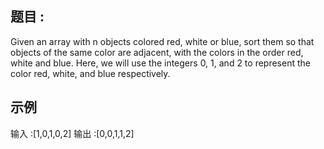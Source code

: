 ##  题目 :
Given an array with n objects colored red, white or blue, sort them so that objects of the same color are adjacent, with the colors in the order red, white and blue.
Here, we will use the integers 0, 1, and 2 to represent the color red, white, and blue respectively.
##  示例 
 输入 :[1,0,1,0,2]
 输出 :[0,0,1,1,2]